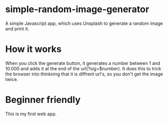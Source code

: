# simple-random-image-generator
A simple Javascript app, which uses Unsplash to generate a random image and print it.
# How it works
When you click the generate button, it generates a number between 1 and 10.000 and adds it at the end of the url(?sig=$number). It does this to trick the browser into thinkning that it is diffrent url's, so you don't get the image twice. 
# Beginner friendly
This is my first web app.
